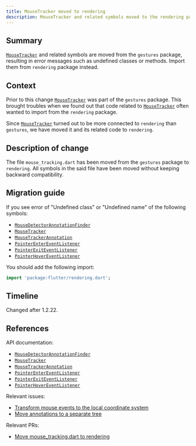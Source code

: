 ```yaml
---
title: MouseTracker moved to rendering
description: MouseTracker and related symbols moved to the rendering package.
---
```


## Summary

[`MouseTracker`][] and related symbols are moved from the
`gestures` package, resulting in error messages such as
undefined classes or methods. Import them from `rendering`
package instead.

## Context

Prior to this change [`MouseTracker`][] was part of the
`gestures` package. This brought troubles when we found out
that code related to [`MouseTracker`][] often wanted to
import from the `rendering` package.

Since [`MouseTracker`][] turned out to be more connected to
`rendering` than `gestures`, we have moved it and its
related code to `rendering`. 

## Description of change

The file `mouse_tracking.dart` has been moved from the
`gestures` package to `rendering`. All symbols in the said
file have been moved without keeping backward compatibility.

## Migration guide

If you see error of "Undefined class" or "Undefined name" of
the following symbols:

  * [`MouseDetectorAnnotationFinder`][]
  * [`MouseTracker`][]
  * [`MouseTrackerAnnotation`][]
  * [`PointerEnterEventListener`][]
  * [`PointerExitEventListener`][]
  * [`PointerHoverEventListener`][]

You should add the following import:

```dart
import 'package:flutter/rendering.dart';
```

## Timeline

Changed after 1.2.22.

## References

API documentation:
* [`MouseDetectorAnnotationFinder`][]
* [`MouseTracker`][]
* [`MouseTrackerAnnotation`][]
* [`PointerEnterEventListener`][]
* [`PointerExitEventListener`][]
* [`PointerHoverEventListener`][]

Relevant issues:
* [Transform mouse events to the local coordinate system][]
* [Move annotations to a separate tree][]

Relevant PRs:
* [Move mouse_tracking.dart to rendering][]

[Move annotations to a separate tree]: {{site.github}}/flutter/flutter/issues/49568
[Move mouse_tracking.dart to rendering]: {{site.github}}/flutter/flutter/pull/52781 
[Transform mouse events to the local coordinate system]: {{site.github}}/flutter/flutter/issues/33675
[`MouseDetectorAnnotationFinder`]: {{site.api}}/flutter/gestures/MouseDetectorAnnotationFinder.html
[`MouseTracker`]: {{site.api}}/flutter/gestures/MouseTracker-class.html
[`MouseTrackerAnnotation`]: {{site.api}}/flutter/gestures/MouseTrackerAnnotation-class.html 
[`PointerEnterEventListener`]: {{site.api}}/flutter/gestures/PointerEnterEventListener.html 
[`PointerExitEventListener`]: {{site.api}}/flutter/gestures/PointerExitEventListener.html 
[`PointerHoverEventListener`]: {{site.api}}/flutter/gestures/PointerHoverEventListener.html 
